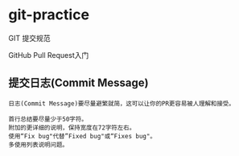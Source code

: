 # git-practice

GIT 提交规范

GitHub Pull Request入门 
## 提交日志(Commit Message)
    日志(Commit Message)要尽量避繁就简，这可以让你的PR更容易被人理解和接受。

    首行总结要尽量少于50字符。
    附加的更详细的说明，保持宽度在72字符左右。
    使用“Fix bug"代替”Fixed bug"或“Fixes bug"。
    多使用列表说明问题。
